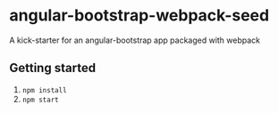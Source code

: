 # angular-bootstrap-webpack-seed
A kick-starter for an angular-bootstrap app packaged with webpack

## Getting started
 
 1. `npm install`
 2. `npm start`
